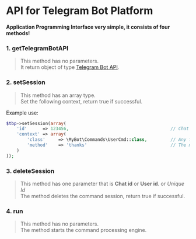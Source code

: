 # API for Telegram Bot Platform

**Application Programming Interface very simple, it consists of four methods!**

### 1. getTelegramBotAPI

> This method has no parameters. <br />
> It return object of type [Telegram Bot API](https://github.com/jungle-bay/telegram-bot-api).

### 2. setSession

> This method has an array type. <br />
> Set the following context, return true if successful.

Example use:

```php
$tbp->setSession(array(
    'id'      => 123456,                                       // Chat id or User id or Unique Id. (string|integer)
    'context' => array(
        'class'     => \MyBot\Commands\UserCmd::class,         // Any following class. (string)
        'method'    => 'thanks'                                // The method you need to run, it must necessarily take two parameters and the third is optional. (string)
    )
));
```

### 3. deleteSession

> This method has one parameter that is **Chat id** or **User id**. or *Unique Id* <br />
> The method deletes the command session, return true if successful.

### 4. run

> This method has no parameters. <br />
> The method starts the command processing engine.
